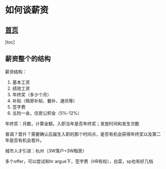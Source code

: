 # 如何谈薪资

## [首页](./../../README.md)
[toc]

## 薪资整个的结构
薪资结构：
1. 基本工资
2. 绩效工资
3. 年终奖（多少个月）
4. 补贴（租房补贴、餐补、通讯等）
5. 签字费
6. 五险一金，住房公积金（5%-12%）

年终奖：月数，计算金额。入职当年是否年终奖；发放时间和发生次数

普调？晋升？需要确认应届生入职的那个时间点，是否有机会获得年终奖以及第二年是否有机会晋升。


城市人才引进：杭州（3W落户+3W租房）

多个offer，可以尝试和hr argue下，签字费（HR有权），白菜，sp也有好几档